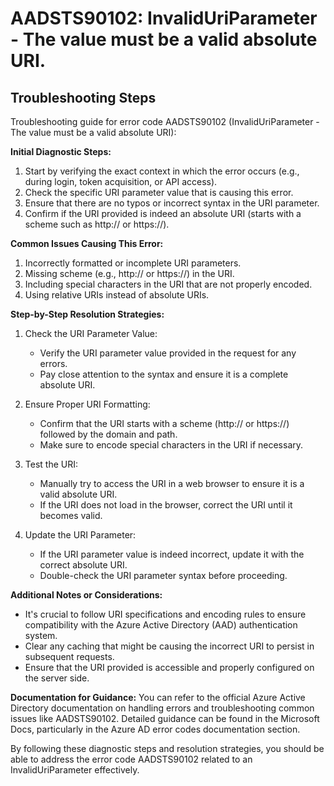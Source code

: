 
# AADSTS90102: InvalidUriParameter - The value must be a valid absolute URI.


## Troubleshooting Steps
Troubleshooting guide for error code AADSTS90102 (InvalidUriParameter - The value must be a valid absolute URI):

**Initial Diagnostic Steps:**
1. Start by verifying the exact context in which the error occurs (e.g., during login, token acquisition, or API access).
2. Check the specific URI parameter value that is causing this error.
3. Ensure that there are no typos or incorrect syntax in the URI parameter.
4. Confirm if the URI provided is indeed an absolute URI (starts with a scheme such as http:// or https://).

**Common Issues Causing This Error:**
1. Incorrectly formatted or incomplete URI parameters.
2. Missing scheme (e.g., http:// or https://) in the URI.
3. Including special characters in the URI that are not properly encoded.
4. Using relative URIs instead of absolute URIs.

**Step-by-Step Resolution Strategies:**
1. Check the URI Parameter Value:
   - Verify the URI parameter value provided in the request for any errors.
   - Pay close attention to the syntax and ensure it is a complete absolute URI.

2. Ensure Proper URI Formatting:
   - Confirm that the URI starts with a scheme (http:// or https://) followed by the domain and path.
   - Make sure to encode special characters in the URI if necessary.

3. Test the URI:
   - Manually try to access the URI in a web browser to ensure it is a valid absolute URI.
   - If the URI does not load in the browser, correct the URI until it becomes valid.

4. Update the URI Parameter:
   - If the URI parameter value is indeed incorrect, update it with the correct absolute URI.
   - Double-check the URI parameter syntax before proceeding.

**Additional Notes or Considerations:**
- It's crucial to follow URI specifications and encoding rules to ensure compatibility with the Azure Active Directory (AAD) authentication system.
- Clear any caching that might be causing the incorrect URI to persist in subsequent requests.
- Ensure that the URI provided is accessible and properly configured on the server side.

**Documentation for Guidance:**
You can refer to the official Azure Active Directory documentation on handling errors and troubleshooting common issues like AADSTS90102. Detailed guidance can be found in the Microsoft Docs, particularly in the Azure AD error codes documentation section.

By following these diagnostic steps and resolution strategies, you should be able to address the error code AADSTS90102 related to an InvalidUriParameter effectively.